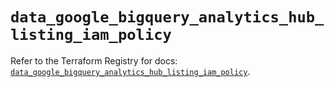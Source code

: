 # `data_google_bigquery_analytics_hub_listing_iam_policy`

Refer to the Terraform Registry for docs: [`data_google_bigquery_analytics_hub_listing_iam_policy`](https://registry.terraform.io/providers/hashicorp/google-beta/6.47.0/docs/data-sources/google_bigquery_analytics_hub_listing_iam_policy).
